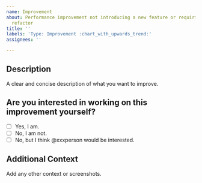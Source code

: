 ```yaml
---
name: Improvement
about: Performance improvement not introducing a new feature or requiring a major
  refactor
title: ''
labels: 'Type: Improvement :chart_with_upwards_trend:'
assignees: ''

---
```


## Description

A clear and concise description of what you want to improve.

## Are you interested in working on this improvement yourself?

- [ ] Yes, I am.
- [ ] No, I am not.
- [ ] No, but I think @xxxperson would be interested.

## Additional Context

Add any other context or screenshots.
